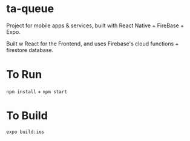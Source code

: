 # ta-queue

Project for mobile apps &amp; services, built with React Native + FireBase + Expo. 

Built w React for the Frontend, and uses Firebase's cloud functions + firestore database.

# To Run
`npm install` + `npm start`

# To Build
`expo build:ios`
